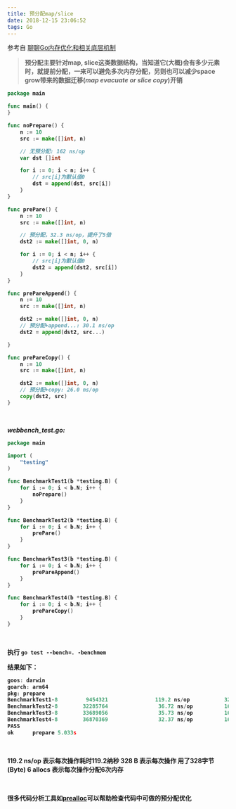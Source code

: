```yaml
---
title: 预分配map/slice
date: 2018-12-15 23:06:52
tags: Go
---
```







参考自 [聊聊Go内存优化和相关底层机制](https://wudaijun.com/2019/09/go-performance-optimization/)


<b>

> 预分配主要针对map, slice这类数据结构，当知道它(大概)会有多少元素时，就提前分配，一来可以避免多次内存分配，另则也可以减少**space grow**带来的数据迁移(*map evacuate or slice copy*)开销

```go
package main

func main() {
}

func noPrepare() {
	n := 10
	src := make([]int, n)

	// 无预分配: 162 ns/op
	var dst []int

	for i := 0; i < n; i++ {
		// src[i]为默认值0
		dst = append(dst, src[i])
	}
}

func prePare() {
	n := 10
	src := make([]int, n)

	// 预分配，32.3 ns/op，提升了5倍
	dst2 := make([]int, 0, n)

	for i := 0; i < n; i++ {
		// src[i]为默认值0
		dst2 = append(dst2, src[i])
	}
}

func prePareAppend() {
	n := 10
	src := make([]int, n)

	dst2 := make([]int, 0, n)
	// 预分配+append...: 30.1 ns/op
	dst2 = append(dst2, src...)

}

func prePareCopy() {
	n := 10
	src := make([]int, n)

	dst2 := make([]int, 0, n)
	// 预分配+copy: 26.0 ns/op
	copy(dst2, src)
}
```

<br>

*webbench_test.go:*

```go
package main

import (
	"testing"
)

func BenchmarkTest1(b *testing.B) {
	for i := 0; i < b.N; i++ {
		noPrepare()
	}
}

func BenchmarkTest2(b *testing.B) {
	for i := 0; i < b.N; i++ {
		prePare()
	}
}

func BenchmarkTest3(b *testing.B) {
	for i := 0; i < b.N; i++ {
		prePareAppend()
	}
}

func BenchmarkTest4(b *testing.B) {
	for i := 0; i < b.N; i++ {
		prePareCopy()
	}
}
```


<br>

执行 `go test --bench=. -benchmem`


结果如下：


```go
goos: darwin
goarch: arm64
pkg: prepare
BenchmarkTest1-8         9454321               119.2 ns/op           328 B/op          6 allocs/op
BenchmarkTest2-8        32285764                36.72 ns/op          160 B/op          2 allocs/op
BenchmarkTest3-8        33689056                35.73 ns/op          160 B/op          2 allocs/op
BenchmarkTest4-8        36870369                32.37 ns/op          160 B/op          2 allocs/op
PASS
ok      prepare 5.033s
```

<br>

119.2 ns/op 表示每次操作耗时119.2纳秒
328 B 表示每次操作 用了328字节(Byte)
6 allocs 表示每次操作分配6次内存



<br>

很多代码分析工具如[prealloc](https://github.com/alexkohler/prealloc)可以帮助检查代码中可做的预分配优化